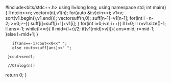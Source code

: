 
#include<bits/stdc++.h>
using ll=long long;
using namespace std;
int main(){
     ll n;cin>>n;
     vector<int>v(n),v1(n);
     for(auto &i:v)cin>>i;
     v1=v;
     sort(v1.begin(),v1.end());
     vector<ll>suff(n,0);
     suff[n-1]=v1[n-1];
     for(int i =n-2;i>=0;i--){
          suff[i]=suff[i+1]+v1[i];
     }
     for(int i=0;i<n;i++){
         ll l=0;
         ll r=v1.size()-1;
         ll ans=-1;
        while(l<=r){
        ll mid=(l+r)/2;
         if(v1[mid]>v[i]){
           ans=mid;
           r=mid-1;
         }else l=mid+1;
       }

       if(ans==-1)cout<<0<<" ";
       else cout<<suff[ans]<<" ";

     }cout<<endl;

     //O(nlog(n))



  return  0;
}
